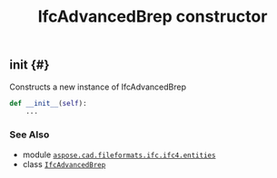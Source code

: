 ﻿---
title: IfcAdvancedBrep constructor
second_title: Aspose.CAD for Python via .NET API References
description: 
type: docs
weight: 10
url: /python-net/aspose.cad.fileformats.ifc.ifc4.entities/ifcadvancedbrep/__init__/
is_root: false
---

## __init__ {#}

Constructs a new instance of IfcAdvancedBrep



```python
def __init__(self):
    ...
```





### See Also
* module [`aspose.cad.fileformats.ifc.ifc4.entities`](../../)
* class [`IfcAdvancedBrep`](/cad/python-net/aspose.cad.fileformats.ifc.ifc4.entities/ifcadvancedbrep)
